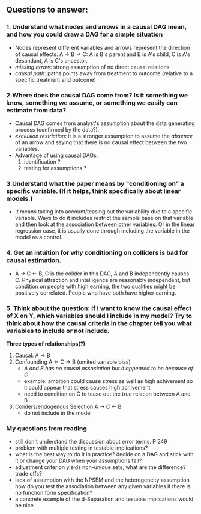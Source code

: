 ## Questions to answer:
### 1. Understand what nodes and arrows in a causal DAG mean, and how you could draw a DAG for a simple situation

- Nodes represent different variables and arrows represent the direction of causal effects. A -> B -> C: A is B's parent and B is A's child, C is A's desandant, A is C's ancestor. 
- *missing arrow*: strong assumption of no direct causal relations
- *causal path*: paths points away from treatment to outcome (relative to a specific treatment and outcome)


### 2.Where does the causal DAG come from? Is it something we know, something we assume, or something we easily can estimate from data?

- Causal DAG comes from analyst's assumption about the data generating process (confirmed by the data?). 
- *exclusion restriction:* it is a stronger assumption to assume the *absence* of an arrow and saying that there is no causal effect between the two variables.   
- Advantage of using causal DAGs:
    1. identification ?
    2. testing for assumptions ?

### 3.Understand what the paper means by "conditioning on" a specific variable. (If it helps, think specifically about linear models.)

- It means taking into account/teasing out the variability due to a specific variable. Ways to do it includes restrict the sample base on that variable and then look at the association between other variables. Or in the linear regression case, it is usually done through including the variable in the model as a control. 

### 4. Get an intuition for why conditioning on colliders is bad for causal estimation.

- A -> C <- B, C is the colider in this DAG, A and B independently causes C. Physical attraction and intelligence are reasonably independent, but condition on people with high earning, the two qualities might be positively correlated. People who have both have higher earning. 

### 5. Think about the question: If I want to know the causal effect of X on Y, which variables should I include in my model? Try to think about how the causal criteria in the chapter tell you what variables to include or not include.

**Three types of relationships(?)**

1. Causal: A -> B 
2. Confounding A <- C -> B (omited variable bias)
    - *A and B has no causal association but it appeared to be because of C*
    - example: ambition could cause stress as well as high achivement so it could appear that stress causes high achivement
    - need to condition on C to tease out the true relation between A and B
3. Coliders/endogenous Selection A -> C <- B
    - do not include in the model

### My questions from reading
- still don't understand the discussion about error terms. P 249
- problem with multiple testing in testable implications? 
- what is the best way to do it in practice? decide on a DAG and stick with it or change your DAG when your assumptions fail?
- adjustment criterion yields non-unique sets, what are the difference? trade offs?
- lack of assumption with the NPSEM and the heterogeneity assumption how do you test the association between any given variables if there is no function form specification?
- a concrete example of the d-Separation and testable implications would be nice
 